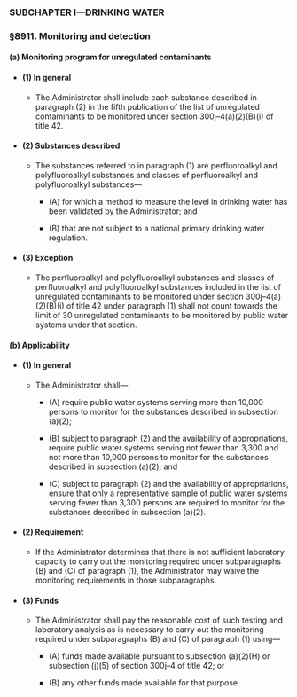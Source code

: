 ### SUBCHAPTER I—DRINKING WATER

### §8911. Monitoring and detection
#### (a) Monitoring program for unregulated contaminants
* #### (1) In general
  * The Administrator shall include each substance described in paragraph (2) in the fifth publication of the list of unregulated contaminants to be monitored under section 300j–4(a)(2)(B)(i) of title 42.

* #### (2) Substances described
  * The substances referred to in paragraph (1) are perfluoroalkyl and polyfluoroalkyl substances and classes of perfluoroalkyl and polyfluoroalkyl substances—

    * (A) for which a method to measure the level in drinking water has been validated by the Administrator; and

    * (B) that are not subject to a national primary drinking water regulation.

* #### (3) Exception
  * The perfluoroalkyl and polyfluoroalkyl substances and classes of perfluoroalkyl and polyfluoroalkyl substances included in the list of unregulated contaminants to be monitored under section 300j–4(a)(2)(B)(i) of title 42 under paragraph (1) shall not count towards the limit of 30 unregulated contaminants to be monitored by public water systems under that section.

#### (b) Applicability
* #### (1) In general
  * The Administrator shall—

    * (A) require public water systems serving more than 10,000 persons to monitor for the substances described in subsection (a)(2);

    * (B) subject to paragraph (2) and the availability of appropriations, require public water systems serving not fewer than 3,300 and not more than 10,000 persons to monitor for the substances described in subsection (a)(2); and

    * (C) subject to paragraph (2) and the availability of appropriations, ensure that only a representative sample of public water systems serving fewer than 3,300 persons are required to monitor for the substances described in subsection (a)(2).

* #### (2) Requirement
  * If the Administrator determines that there is not sufficient laboratory capacity to carry out the monitoring required under subparagraphs (B) and (C) of paragraph (1), the Administrator may waive the monitoring requirements in those subparagraphs.

* #### (3) Funds
  * The Administrator shall pay the reasonable cost of such testing and laboratory analysis as is necessary to carry out the monitoring required under subparagraphs (B) and (C) of paragraph (1) using—

    * (A) funds made available pursuant to subsection (a)(2)(H) or subsection (j)(5) of section 300j–4 of title 42; or

    * (B) any other funds made available for that purpose.